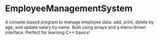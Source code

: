 # EmployeeManagementSystem
A console-based program to manage employee data: add, print, delete by age, and update salary by name. Built using arrays and a menu-driven interface. Perfect for learning C++ basics!
